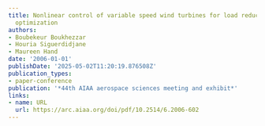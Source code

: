 ```yaml
---
title: Nonlinear control of variable speed wind turbines for load reduction and power
  optimization
authors:
- Boubekeur Boukhezzar
- Houria Siguerdidjane
- Maureen Hand
date: '2006-01-01'
publishDate: '2025-05-02T11:20:19.876508Z'
publication_types:
- paper-conference
publication: '*44th AIAA aerospace sciences meeting and exhibit*'
links:
- name: URL
  url: https://arc.aiaa.org/doi/pdf/10.2514/6.2006-602
---
```

